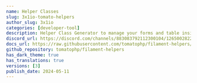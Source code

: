 ```yaml
---
name: Helper Classes
slug: 3x1io-tomato-helpers
author_slug: 3x1io
categories: [developer-tool]
description: Helper Class Generator to manage your forms and table inside your filament app
discord_url: https://discord.com/channels/883083792112300104/1265002822605344871
docs_url: https://raw.githubusercontent.com/tomatophp/filament-helpers/master/README.md
github_repository: tomatophp/filament-helpers
has_dark_theme: true
has_translations: true
versions: [3]
publish_date: 2024-05-11
---
```

